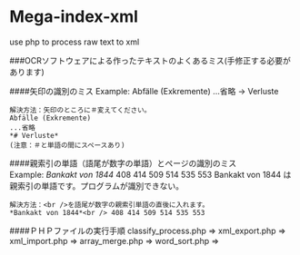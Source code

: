 Mega-index-xml
==============

use php to process raw text to xml

###OCRソフトウェアによる作ったテキストのよくあるミス(手修正する必要があります)

####矢印の識別のミス
    Example:
    Abfälle (Exkremente)
    ...省略
    → Verluste
     
    解決方法：矢印のところに＃変えてください。
    Abfälle (Exkremente)
    ...省略
    *# Verluste*
    (注意：＃と単語の間にスペースあり)
    
####親索引の単語（語尾が数字の単語）とページの識別のミス   
    Example:
    *Bankakt von 1844* 408 414 509 514 535 553
    Bankakt von 1844 は親索引の単語です。プログラムが識別できない。
    
    解決方法：<br />を語尾が数字の親索引単語の直後に入れます。
    *Bankakt von 1844*<br /> 408 414 509 514 535 553
 

####ＰＨＰファイルの実行手順
classify_process.php =>
xml_export.php =>
xml_import.php =>
array_merge.php =>
word_sort.php =>

